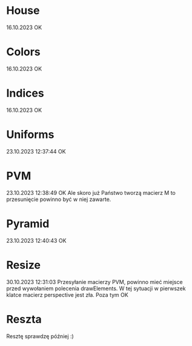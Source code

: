 # House

16.10.2023 OK

# Colors

16.10.2023 OK

# Indices

16.10.2023 OK

# Uniforms

23.10.2023 12:37:44 OK

# PVM

23.10.2023 12:38:49 OK
Ale skoro już Państwo tworzą macierz M to przesunięcie powinno być w niej zawarte. 

# Pyramid

23.10.2023 12:40:43 OK


# Resize

30.10.2023 12:31:03 
Przesyłanie macierzy PVM, powinno mieć miejsce przed wywołaniem polecenia drawElements. W tej sytuacji w pierwszek klatce macierz perspective jest zła.
Poza tym OK

# Reszta

Resztę sprawdzę później :) 



